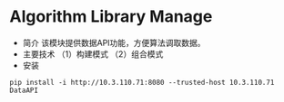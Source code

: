 # Algorithm Library Manage
+ 简介
该模块提供数据API功能，方便算法调取数据。
+ 主要技术
（1）构建模式
（2）组合模式
+ 安装
```
pip install -i http://10.3.110.71:8080 --trusted-host 10.3.110.71 DataAPI